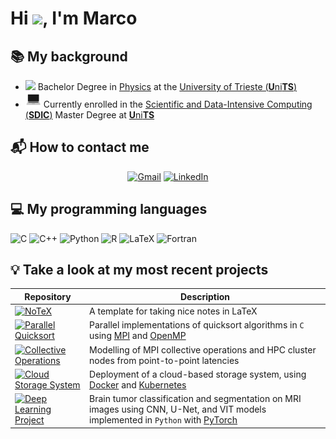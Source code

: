 # Hi <img src="https://raw.githubusercontent.com/MartinHeinz/MartinHeinz/master/wave.gif" width="25">, I'm Marco

## 📚 My background

* <img src="https://user-images.githubusercontent.com/74038190/212257467-871d32b7-e401-42e8-a166-fcfd7baa4c6b.gif" width="25"> Bachelor Degree in [Physics](https://df.units.it/) at the [University of Trieste (**U**ni**TS**)](https://portale.units.it/it)
* <img src="./images/pc.wepb" width="25"> Currently enrolled in the [Scientific and Data-Intensive Computing (**SDIC**)](https://sdic.units.it/) Master Degree at [**U**ni**TS**](https://portale.units.it/it)

## 📬 How to contact me

<span align="center">

[![Gmail][gmail-shield]][gmail-url]
[![LinkedIn][linkedin-shield]][linkedin-url]

</span>

## 💻 My programming languages

![C](https://img.shields.io/badge/C-00599C?style=for-the-badge&logo=c&logoColor=white)
![C++](https://img.shields.io/badge/C++-00599C?style=for-the-badge&logo=c&logoColor=white)
![Python](https://img.shields.io/badge/Python-3776ab?style=for-the-badge&logo=python&logoColor=white)
![R](https://img.shields.io/badge/R-276DC3?style=for-the-badge&logo=r&logoColor=white)
![LaTeX](https://img.shields.io/badge/LaTeX-008080?style=for-the-badge&logo=latex&logoColor=white)
![Fortran](https://img.shields.io/badge/Fortran-734F96?style=for-the-badge&logo=fortran&logoColor=white)

## 💡 Take a look at my most recent projects

<!-- [![NoTeX][notex-shield]][notex-url] A template for taking nice notes in LaTeX

[![Parallel%20Quicksort][parallel-quicksort-shield]][parallel-quicksort-url] Parallel implementations of quicksort algorithms in `C` using [MPI](https://www.open-mpi.org/) and [OpenMP](https://www.openmp.org/)

[![Collective%20Operations][collective-operations-shield]][collective-operations-url] Modelling of MPI collective operations and HPC cluster nodes from point-to-point latencies

[![Cloud%20Storage%20System][cloud-storage-syste-shield]][cloud-storage-syste-url] Deployment of a cloud-based storage system, using [Docker](https://www.docker.com/) and [Kubernetes](https://kubernetes.io/)

[![Deep%20Learning%20Project][deep-learning-project-shield]][deep-learning-project-url] Brain tumor classification and segmentation on MRI images using CNN, U-Net, and VIT models. -->

| Repository | Description 
|-------|-------------|
| [![NoTeX][notex-shield]][notex-url] | A template for taking nice notes in LaTeX |
| [![Parallel Quicksort][parallel-quicksort-shield]][parallel-quicksort-url] | Parallel implementations of quicksort algorithms in `C` using [MPI](https://www.open-mpi.org/) and [OpenMP](https://www.openmp.org/) |
| [![Collective Operations][collective-operations-shield]][collective-operations-url] | Modelling of MPI collective operations and HPC cluster nodes from point-to-point latencies |
| [![Cloud Storage System][cloud-storage-syste-shield]][cloud-storage-syste-url] | Deployment of a cloud-based storage system, using [Docker](https://www.docker.com/) and [Kubernetes](https://kubernetes.io/) |
| [![Deep Learning Project][deep-learning-project-shield]][deep-learning-project-url] | Brain tumor classification and segmentation on MRI images using CNN, U-Net, and VIT models implemented in `Python` with [PyTorch](https://pytorch.org/) |

<!-- MARKDOWN LINKS & IMAGES -->

<!-- Contacts -->
[linkedin-shield]: https://img.shields.io/badge/-LinkedIn-blue?style=for-the-badge&logo=linkedin&logoColor=white&colorB=0077B5
[linkedin-url]: https://linkedin.com/in/marco-tallone-40312425b
[gmail-shield]: https://img.shields.io/badge/-Gmail-red?style=for-the-badge&logo=gmail&logoColor=white&colorB=red
[gmail-url]: mailto:marcotallone85@gmail.com

<!-- Repositories badges and urls -->
[parallel-quicksort-shield]: https://img.shields.io/badge/Parallel%20Quicksort-completed-ParallelQuicksort?style=for-the-badge&logo=mind
[parallel-quicksort-url]: https://github.com/marcotallone/parallel-quicksort-algorithms

[collective-operations-shield]: https://img.shields.io/badge/Collective%20Operations-completed-CollectiveOperations?style=for-the-badge&logo=mind
[collective-operations-url]: https://github.com/marcotallone/collective-operations-latency

[notex-shield]: https://img.shields.io/badge/NoTeX-always%20updating-blue?style=for-the-badge&logo=mind
[notex-url]: https://github.com/marcotallone/notex

[cloud-storage-syste-shield]:
https://img.shields.io/badge/Cloud%20Storage%20System-completed-CloudStorageSystem?style=for-the-badge&logo=mind
[cloud-storage-syste-url]: https://github.com/marcotallone/cloud-storage-system

<!-- https://img.shields.io/badge/Deep%20Learning%20Project-in%20progress-orange?style=for-the-badge&logo=mind -->
[deep-learning-project-shield]:
https://img.shields.io/badge/Deep%20Learning%20Project-completed-DeepLearningProject?style=for-the-badge&logo=mind
[deep-learning-project-url]: https://github.com/marcotallone/deep-learning-project
